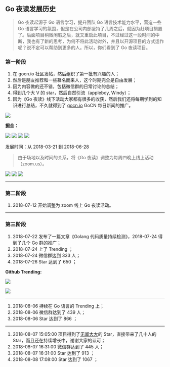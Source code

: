 ## Go 夜读发展历史

>Go 夜读起源于 Go 语言学习，提升团队 Go 语言技术能力水平，营造一些 Go 语言学习的氛围，但是在公司内部坚持了几周之后，就因为赶项目搁置了。后面项目稍微闲暇之后，就又重启此项目，不过经过这一段时间的中断，我也有了新的思考，为何不将此活动对外，并且以开源项目的方式运作呢？说不定可以帮助到更多的人。所以，你们看到了 Go 夜读项目。

### 第一阶段

1. 在 gocn.io 社区发帖，然后组织了第一批有兴趣的人；
2. 然后是朋友推荐和一些慕名而来人，这个时期完全是自由发展；
3. 因为内容做的还不错，包括微信群的日常讨论的总结；
4. 得到几个大 V 的 star，然后自然引流（appleboy, Windy）；
5. 因为《Go 夜读》线下活动大家都有很多的收获，然后我们还将每期学到的知识进行总结，不久就得到了 [gocn.io](http://gocn.vip) GoCN 每日新闻的推广。

![](https://raw.githubusercontent.com/developer-learning/night-reading-go/master/images/night-reading-go-github-trending_20180518142500.png)

**掘金：**

![](https://raw.githubusercontent.com/developer-learning/night-reading-go/master/images/night-reading-go-juejin_20180517115400.png)
![](https://raw.githubusercontent.com/developer-learning/night-reading-go/master/images/night-reading-go-juejin_20180518090800.png)
![](https://raw.githubusercontent.com/developer-learning/night-reading-go/master/images/night-reading-go-juejin_20180518142500.png)
![](https://raw.githubusercontent.com/developer-learning/night-reading-go/master/images/night-reading-go-juejin_20180522152100.png)

发展时间：从 2018-03-21 到 2018-06-28

>由于场地以及时间的关系，将《Go 夜读》调整为每周四晚上线上活动（zoom.us）。

![](https://raw.githubusercontent.com/developer-learning/night-reading-go/master/images/night-reading-go-star_20180516110400.png)
![](https://raw.githubusercontent.com/developer-learning/night-reading-go/master/images/night-reading-go-star_20180516115000.png)
![](https://raw.githubusercontent.com/developer-learning/night-reading-go/master/images/night-reading-go-star_20180518142500.png)


----

### 第二阶段

1. 2018-07-12 开始调整为 zoom 线上 Go 夜读活动。

----

### 第三阶段

1. 2018-07-22 发布了一篇文章《Golang 代码质量持续检测》，2018-07-24 得到了几个 Go 群的推广；
2. 2018-07-24 上了 Trending ；
3. 2018-07-24 微信群达到 333 人；
4. 2018-07-26 Star 达到了 650 ；

**Github Trending:**

![](https://raw.githubusercontent.com/developer-learning/night-reading-go/master/images/night-reading-go-github-trending_20180724203600.png)

![](https://raw.githubusercontent.com/developer-learning/night-reading-go/master/images/night-reading-go-github-trending_20180726204300.png)

----

1. 2018-08-06 持续在 Go 语言的 Trending 上；
2. 2018-08-06 微信群达到了 439 人；
3. 2018-08-06 Star 达到了 866 ；

----

1. 2018-08-07 15:05:00 项目得到了[无闻大大](https://github.com/Unknwon)的 Star，直接带来了几十人的 Star，而且还在持续增长中，谢谢大家的认可；
2. 2018-08-07 16:31:00 微信群达到了 445 人；
3. 2018-08-07 16:31:00 Star 达到了 913 ；
4. 2018-08-08 17:08:00 Star 达到了 1067 ；

